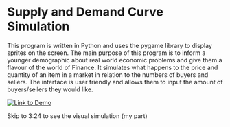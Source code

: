 # Supply and Demand Curve Simulation 

This program is written in Python and uses the pygame library to display sprites on the screen.
The main purpose of this program is to inform a younger demographic about real world economic problems and give them a flavour of the world of Finance.
It simulates what happens to the price and quantity of an item in a market in relation to the numbers of buyers and sellers.
The interface is user friendly and allows them to input the amount of buyers/sellers they would like.


   [![Link to Demo]()](https://youtu.be/Yo6XuDkQSbo) 

Skip to 3:24 to see the visual simulation (my part)
